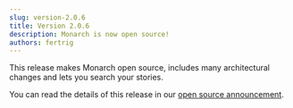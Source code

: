 ```yaml
---
slug: version-2.0.6
title: Version 2.0.6
description: Monarch is now open source!
authors: fertrig
---
```


This release makes Monarch open source, includes many architectural changes and 
lets you search your stories.

You can read the details of this release in our [open source announcement](/blog/newsletter-04).
